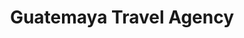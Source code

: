---
title: "Guatemaya Travel Agency"
url: /antigua-guatemala/guatemaya-travel-agency/
shop: agencia de viajes
---